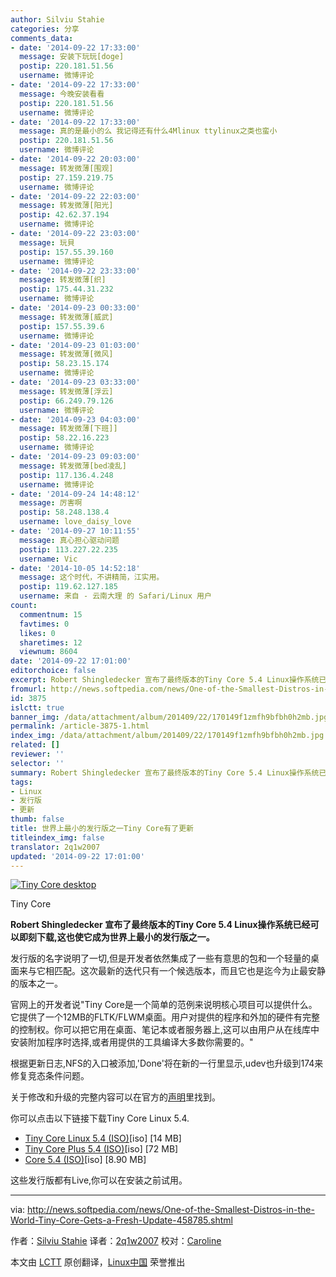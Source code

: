 ```yaml
---
author: Silviu Stahie
categories: 分享
comments_data:
- date: '2014-09-22 17:33:00'
  message: 安装下玩玩[doge]
  postip: 220.181.51.56
  username: 微博评论
- date: '2014-09-22 17:33:00'
  message: 今晚安装看看
  postip: 220.181.51.56
  username: 微博评论
- date: '2014-09-22 17:33:00'
  message: 真的是最小的么 我记得还有什么4Mlinux ttylinux之类也蛮小
  postip: 220.181.51.56
  username: 微博评论
- date: '2014-09-22 20:03:00'
  message: 转发微薄[围观]
  postip: 27.159.219.75
  username: 微博评论
- date: '2014-09-22 22:03:00'
  message: 转发微薄[阳光]
  postip: 42.62.37.194
  username: 微博评论
- date: '2014-09-22 23:03:00'
  message: 玩貝
  postip: 157.55.39.160
  username: 微博评论
- date: '2014-09-22 23:33:00'
  message: 转发微薄[织]
  postip: 175.44.31.232
  username: 微博评论
- date: '2014-09-23 00:33:00'
  message: 转发微薄[威武]
  postip: 157.55.39.6
  username: 微博评论
- date: '2014-09-23 01:03:00'
  message: 转发微薄[微风]
  postip: 58.23.15.174
  username: 微博评论
- date: '2014-09-23 03:33:00'
  message: 转发微薄[浮云]
  postip: 66.249.79.126
  username: 微博评论
- date: '2014-09-23 04:03:00'
  message: 转发微薄[下班]]
  postip: 58.22.16.223
  username: 微博评论
- date: '2014-09-23 09:03:00'
  message: 转发微薄[bed凌乱]
  postip: 117.136.4.248
  username: 微博评论
- date: '2014-09-24 14:48:12'
  message: 厉害啊
  postip: 58.248.138.4
  username: love_daisy_love
- date: '2014-09-27 10:11:55'
  message: 真心担心驱动问题
  postip: 113.227.22.235
  username: Vic
- date: '2014-10-05 14:52:18'
  message: 这个时代，不讲精简，江实用。
  postip: 119.62.127.185
  username: 来自 - 云南大理 的 Safari/Linux 用户
count:
  commentnum: 15
  favtimes: 0
  likes: 0
  sharetimes: 12
  viewnum: 8604
date: '2014-09-22 17:01:00'
editorchoice: false
excerpt: Robert Shingledecker 宣布了最终版本的Tiny Core 5.4 Linux操作系统已经可以即刻下载,这也使它成为世界上最小的发行版之一。发行版的名字说明了一切,但是开发者依然集成了一些有意思的包和一个轻量的桌面来与它相匹配。这次最新的迭代只有一个候选版本，而且它也是迄今为止最安静的版本之一。
fromurl: http://news.softpedia.com/news/One-of-the-Smallest-Distros-in-the-World-Tiny-Core-Gets-a-Fresh-Update-458785.shtml
id: 3875
islctt: true
banner_img: /data/attachment/album/201409/22/170149f1zmfh9bfbh0h2mb.jpg
permalink: /article-3875-1.html
index_img: /data/attachment/album/201409/22/170149f1zmfh9bfbh0h2mb.jpg.thumb.jpg
related: []
reviewer: ''
selector: ''
summary: Robert Shingledecker 宣布了最终版本的Tiny Core 5.4 Linux操作系统已经可以即刻下载,这也使它成为世界上最小的发行版之一。发行版的名字说明了一切,但是开发者依然集成了一些有意思的包和一个轻量的桌面来与它相匹配。这次最新的迭代只有一个候选版本，而且它也是迄今为止最安静的版本之一。
tags:
- Linux
- 发行版
- 更新
thumb: false
title: 世界上最小的发行版之一Tiny Core有了更新
titleindex_img: false
translator: 2q1w2007
updated: '2014-09-22 17:01:00'
---
```


[![Tiny Core desktop](https://camo.githubusercontent.com/3b7ffde284908fd9790b5a9adc671a3fc10b2426/687474703a2f2f69312d6e6577732e736f667470656469612d7374617469632e636f6d2f696d616765732f6e657773322f4f6e652d6f662d7468652d536d616c6c6573742d44697374726f732d696e2d7468652d576f726c642d54696e792d436f72652d476574732d612d46726573682d5570646174652d3435383738352d322e6a7067)](https://camo.githubusercontent.com/3b7ffde284908fd9790b5a9adc671a3fc10b2426/687474703a2f2f69312d6e6577732e736f667470656469612d7374617469632e636f6d2f696d616765732f6e657773322f4f6e652d6f662d7468652d536d616c6c6573742d44697374726f732d696e2d7468652d576f726c642d54696e792d436f72652d476574732d612d46726573682d5570646174652d3435383738352d322e6a7067)


Tiny Core


**Robert Shingledecker 宣布了最终版本的Tiny Core 5.4 Linux操作系统已经可以即刻下载,这也使它成为世界上最小的发行版之一。**


发行版的名字说明了一切,但是开发者依然集成了一些有意思的包和一个轻量的桌面来与它相匹配。这次最新的迭代只有一个候选版本，而且它也是迄今为止最安静的版本之一。


官网上的开发者说"Tiny Core是一个简单的范例来说明核心项目可以提供什么。它提供了一个12MB的FLTK/FLWM桌面。用户对提供的程序和外加的硬件有完整的控制权。你可以把它用在桌面、笔记本或者服务器上,这可以由用户从在线库中安装附加程序时选择,或者用提供的工具编译大多数你需要的。"


根据更新日志,NFS的入口被添加,'Done'将在新的一行里显示,udev也升级到174来修复竞态条件问题。


关于修改和升级的完整内容可以在官方的[声明](http://forum.tinycorelinux.net/index.php/toindex_img,17487.0.html)里找到。


你可以点击以下链接下载Tiny Core Linux 5.4.


* [Tiny Core Linux 5.4 (ISO)](http://distro.ibiblio.org/pub/linux/distributions/tinycorelinux/5.x/x86/release/TinyCore-5.4.iso)[iso] [14 MB]
* [Tiny Core Plus 5.4 (ISO)](http://repo.tinycorelinux.net/5.x/x86/release/CorePlus-5.4.iso)[iso] [72 MB]
* [Core 5.4 (ISO)](http://distro.ibiblio.org/tinycorelinux/5.x/x86/release/Core-current.iso)[iso] [8.90 MB]


这些发行版都有Live,你可以在安装之前试用。




---


via: <http://news.softpedia.com/news/One-of-the-Smallest-Distros-in-the-World-Tiny-Core-Gets-a-Fresh-Update-458785.shtml>


作者：[Silviu Stahie](http://news.softpedia.com/editors/browse/silviu-stahie) 译者：[2q1w2007](https://github.com/2q1w2007) 校对：[Caroline](https://github.com/carolinewuyan)


本文由 [LCTT](https://github.com/LCTT/TranslateProject) 原创翻译，[Linux中国](http://linux.cn/) 荣誉推出